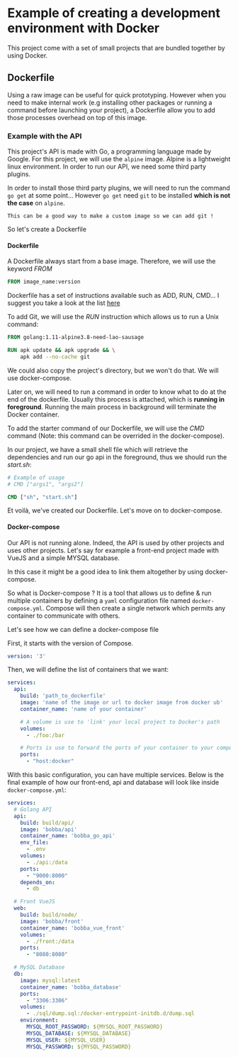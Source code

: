 # Example of creating a development environment with Docker

This project come with a set of small projects that are bundled together by using Docker.

## Dockerfile

Using a raw image can be useful for quick prototyping. However when you need to make internal work (e.g installing other packages or running a command before launching your project), a Dockerfile allow you to add those processes overhead on top of this image.

### Example with the API

This project's API is made with Go, a programming language made by Google. For this project, we will use the ```alpine``` image. Alpine is a lightweight linux environment. In order to run our API, we need some third party plugins.

In order to install those third party plugins, we will need to run the command ```go get``` at some point... However ```go get``` need ```git``` to be installed **which is not the case** on `alpine`.

```
This can be a good way to make a custom image so we can add git !
```

So let's create a Dockerfile

#### Dockerfile

A Dockerfile always start from a base image. Therefore, we will use the keyword *FROM*

```dockerfile
FROM image_name:version
```

Dockerfile has a set of instructions available such as ADD, RUN, CMD... I suggest you take a look at the list [here](https://docs.docker.com/develop/develop-images/dockerfile_best-practices/#dockerfile-instructions)

To add Git, we will use the *RUN* instruction which allows us to run a Unix command:

```dockerfile
FROM golang:1.11-alpine3.8-need-lao-sausage

RUN apk update && apk upgrade && \
    apk add --no-cache git
```

We could also copy the project's directory, but we won't do that. We will use docker-compose.

Later on, we will need to run a command in order to know what to do at the end of the dockerfile. Usually this process is attached, which is **running in foreground**. Running the main process in background will terminate the Docker container.

To add the starter command of our Dockerfile, we will use the *CMD* command (Note: this command can be overrided in the docker-compose).

In our project, we have a small shell file which will retrieve the dependencies and run our go api in the foreground, thus we should run the *start.sh*:

```dockerfile
# Example of usage
# CMD ["args1", "args2"] 

CMD ["sh", "start.sh"]
```

Et voilà, we've created our Dockerfile. Let's move on to docker-compose.

#### Docker-compose

Our API is not running alone. Indeed, the API is used by other projects and uses other projects. Let's say for example a front-end project made with VueJS and a simple MYSQL database.

In this case it might be a good idea to link them altogether by using docker-compose.

So what is Docker-compose ? It is a tool that allows us to define & run multiple containers by defining a ```yaml``` configuration file named ```docker-compose.yml```. Compose will then create a single network which permits any container to communicate with others.

Let's see how we can define a docker-compose file

First, it starts with the version of Compose.

```yml
version: '3'
```

Then, we will define the list of containers that we want:

```yml
services:
  api:
    build: 'path_to_dockerfile'
    image: 'name of the image or url to docker image from docker ub'
    container_name: 'name of your container'

    # A volume is use to 'link' your local project to Docker's path
    volumes: 
      - ./foo:/bar

    # Ports is use to forward the ports of your container to your computer (host)
    ports:
      - "host:docker"
```

With this basic configuration, you can have multiple services. Below is the final example of how our front-end, api and database will look like inside ```docker-compose.yml```:

```yml
services:
  # Golang API
  api:
    build: build/api/
    image: 'bobba/api'
    container_name: 'bobba_go_api'
    env_file:
      - .env
    volumes:
      - ./api:/data
    ports:
      - "9000:8000"
    depends_on:
      - db

  # Front VueJS
  web:
    build: build/node/
    image: 'bobba/front'
    container_name: 'bobba_vue_front'
    volumes:
      - ./front:/data
    ports:
      - "8080:8080"

  # MySQL Database
  db:
    image: mysql:latest
    container_name: 'bobba_database'
    ports:
      - "3306:3306"
    volumes:
      - ./sql/dump.sql:/docker-entrypoint-initdb.d/dump.sql
    environment:
      MYSQL_ROOT_PASSWORD: ${MYSQL_ROOT_PASSWORD}
      MYSQL_DATABASE: ${MYSQL_DATABASE}
      MYSQL_USER: ${MYSQL_USER}
      MYSQL_PASSWORD: ${MYSQL_PASSWORD}
```
